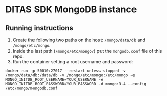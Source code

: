 # DITAS SDK MongoDB instance

## Running instructions
1. Create the following two paths on the host: `/mongo/data/db` and `/mongo/etc/mongo`.
2. Inside the last path (`/mongo/etc/mongo/`) put the `mongodb.conf` file of this repo.
3. Run the container setting a root username and password:

```
docker run -p 50010:27017 --restart unless-stopped -v /mongo/data/db:/data/db -v /mongo/etc/mongo:/etc/mongo -e MONGO_INITDB_ROOT_USERNAME=YOUR_USERNAME -e MONGO_INITDB_ROOT_PASSWORD=YOUR_PASSWORD -d mongo:3.4 --config /etc/mongo/mongodb.conf
```
